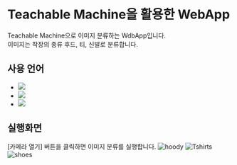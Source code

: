 # Teachable Machine을 활용한 WebApp
Teachable Machine으로 이미지 분류하는 WdbApp입니다.   
이미지는 착장의 종류 후드, 티, 신발로 분류합니다.
   
## 사용 언어
 - <img src="https://img.shields.io/badge/JAVASCRIPT-F7DF1E?style=for-the-badge&logo=javascript&logoColor=white">
 - <img src="https://img.shields.io/badge/HTML-E34F26?style=for-the-badge&logo=html5&logoColor=white">
 - <img src="https://img.shields.io/badge/CSS-1572B6?style=for-the-badge&logo=css3&logoColor=white">


## 실행화면
[카메라 열기] 버튼을 클릭하면 이미지 분류를 실행합니다.
![hoody](https://github.com/jiwon0629/webApp02/assets/149983498/553c8dce-a0a5-443f-a9a5-24ed0ec21fbf)
![Tshirts](https://github.com/jiwon0629/webApp02/assets/149983498/acf68d9b-2a14-4036-9c40-733d21a2806a)
![shoes](https://github.com/jiwon0629/webApp02/assets/149983498/4de65b52-8a36-41e4-bf17-f83e96e06295)

